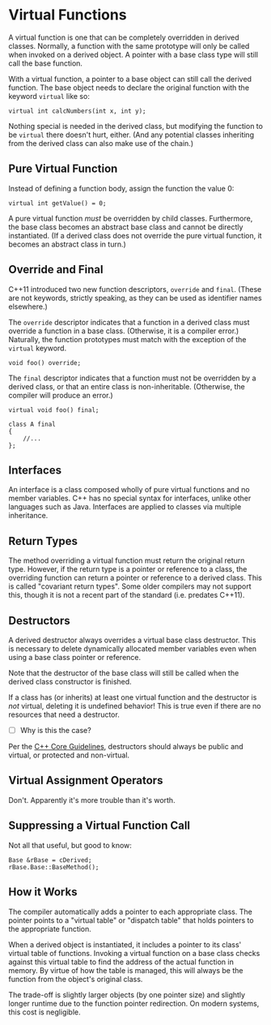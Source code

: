 # Virtual Functions #
A virtual function is one that can be completely overridden in derived classes.
Normally, a function with the same prototype will only be called when invoked on
a derived object.  A pointer with a base class type will still call the base
function.

With a virtual function, a pointer to a base object can still call the derived
function.  The base object needs to declare the original function with the
keyword `virtual` like so:
```
virtual int calcNumbers(int x, int y);
```

Nothing special is needed in the derived class, but modifying the function to be
`virtual` there doesn't hurt, either.  (And any potential classes inheriting
from the derived class can also make use of the chain.)

## Pure Virtual Function ##
Instead of defining a function body, assign the function the value 0:
```
virtual int getValue() = 0;
```

A pure virtual function _must_ be overridden by child classes.  Furthermore, the
base class becomes an abstract base class and cannot be directly instantiated.
(If a derived class does not override the pure virtual function, it becomes an
abstract class in turn.)

## Override and Final ##
C++11 introduced two new function descriptors, `override` and `final`.  (These
are not keywords, strictly speaking, as they can be used as identifier names
elsewhere.)

The `override` descriptor indicates that a function in a derived class must
override a function in a base class.  (Otherwise, it is a compiler error.)
Naturally, the function prototypes must match with the exception of the
`virtual` keyword.
```
void foo() override;
```

The `final` descriptor indicates that a function must not be overridden by a
derived class, or that an entire class is non-inheritable.  (Otherwise, the
compiler will produce an error.)
```
virtual void foo() final;

class A final
{
    //...
};

```

## Interfaces ##
An interface is a class composed wholly of pure virtual functions and no member
variables.  C++ has no special syntax for interfaces, unlike other languages
such as Java.  Interfaces are applied to classes via multiple inheritance.

## Return Types ##
The method overriding a virtual function must return the original return type.
However, if the return type is a pointer or reference to a class, the overriding
function can return a pointer or reference to a derived class.  This is called
"covariant return types".  Some older compilers may not support this, though it
is not a recent part of the standard (i.e. predates C++11).

## Destructors ##
A derived destructor always overrides a virtual base class destructor.  This is
necessary to delete dynamically allocated member variables even when using a
base class pointer or reference.

Note that the destructor of the base class will still be called when the derived
class constructor is finished.

If a class has (or inherits) at least one virtual function and the destructor is
_not_ virtual, deleting it is undefined behavior!  This is true even if there
are no resources that need a destructor.

* [ ] Why is this the case?

Per the [C++ Core Guidelines](https://github.com/isocpp/CppCoreGuidelines/blob/master/CppCoreGuidelines.md#discussion-make-base-class-destructors-public-and-virtual-or-protected-and-nonvirtual),
destructors should always be public and virtual, or protected and non-virtual.

## Virtual Assignment Operators ##
Don't.  Apparently it's more trouble than it's worth.

## Suppressing a Virtual Function Call ##
Not all that useful, but good to know:
```
Base &rBase = cDerived;
rBase.Base::BaseMethod();
```

## How it Works ##
The compiler automatically adds a pointer to each appropriate class.  The
pointer points to a "virtual table" or "dispatch table" that holds pointers to
the appropriate function.

When a derived object is instantiated, it includes a pointer to its class'
virtual table of functions.  Invoking a virtual function on a base class checks
against this virtual table to find the address of the actual function in memory.
By virtue of how the table is managed, this will always be the function from the
object's original class.

The trade-off is slightly larger objects (by one pointer size) and slightly
longer runtime due to the function pointer redirection.  On modern systems, this
cost is negligible.
